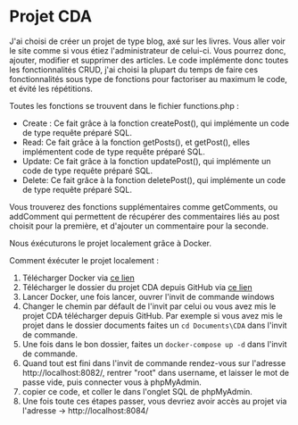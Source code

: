 # Projet CDA

J'ai choisi de créer un projet de type blog, axé sur les livres. Vous aller voir le site comme si vous étiez l'administrateur de celui-ci. Vous pourrez donc, ajouter, modifier et supprimer des articles.
Le code implémente donc toutes les fonctionnalités CRUD, j'ai choisi la plupart du temps de faire ces fonctionnalités sous type de fonctions pour factoriser au maximum le code, et évité les répétitions.

Toutes les fonctions se trouvent dans le fichier functions.php :

- Create : Ce fait grâce à la fonction createPost(), qui implémente un code de type requête préparé SQL.
- Read: Ce fait grâce à la fonction getPosts(), et getPost(), elles implémentent code de type requête préparé SQL.
- Update: Ce fait grâce à la fonction updatePost(), qui implémente un code de type requête préparé SQL.
- Delete: Ce fait grâce à la fonction deletePost(), qui implémente un code de type requête préparé SQL.

Vous trouverez des fonctions supplémentaires comme getComments, ou addComment qui permettent de récupérer des commentaires liés au post choisit pour la première, et d'ajouter un commentaire pour la seconde.

Nous éxécuturons le projet localement grâce à Docker.

Comment éxécuter le projet localement :

  1. Télécharger Docker via [ce lien](https://www.docker.com/get-started/)
  2. Télécharger le dossier du projet CDA depuis GitHub via [ce lien](https://github.com/Zaroewn/CDA.git)
  3. Lancer Docker, une fois lancer, ouvrer l'invit de commande windows
  4. Changer le chemin par défault de l'invit par celui ou vous avez mis le projet CDA télécharger depuis GitHub. Par exemple si vous avez mis le projet dans le dossier documents faites un `cd Documents\CDA` dans l'invit de commande.
  5. Une fois dans le bon dossier, faites un `docker-compose up -d` dans l'invit de commande.
  6. Quand tout est fini dans l'invit de commande rendez-vous sur l'adresse http://localhost:8082/, rentrer "root" dans username, et laisser le mot de passe vide, puis connecter vous à phpMyAdmin.
  7. copier ce code, et coller le dans l'onglet SQL de phpMyAdmin.
 8. Une fois toute ces étapes passer, vous devriez avoir accès au projet via l'adresse -> http://localhost:8084/

